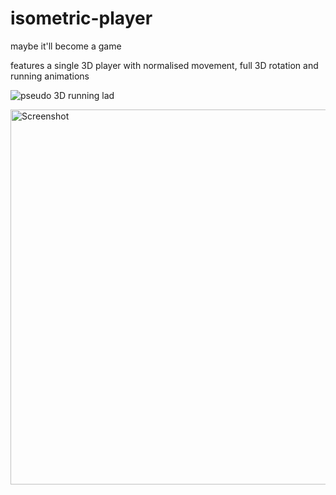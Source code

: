# isometric-player

maybe it'll become a game

features a single 3D player with normalised movement, full 3D rotation and running animations

![pseudo 3D running lad](https://imgur.com/a/4KfCJoQ)

<img width="600" alt="Screenshot" src="https://cdn.discordapp.com/attachments/577832597686583310/826694445835354112/Screen_Shot_2021-03-31_at_1.48.15_pm.png">
